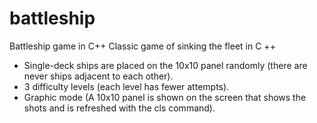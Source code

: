 # battleship
Battleship game in C++
Classic game of sinking the fleet in C ++

- Single-deck ships are placed on the 10x10 panel randomly (there are never ships adjacent to each other).
- 3 difficulty levels (each level has fewer attempts).
- Graphic mode (A 10x10 panel is shown on the screen that shows the shots and is refreshed with the cls command).
